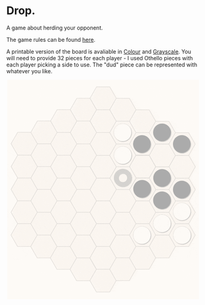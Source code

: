 # Drop.
A game about herding your opponent.

The game rules can be found [here](Drop.pdf).

A printable version of the board is avaliable in [Colour](PrintnPlay) and [Grayscale](PrintnPlay).
You will need to provide 32 pieces for each player - I used Othello pieces with each player picking a side to use.
The "dud" piece can be represented with whatever you like.

<p align="center">
  <img src="Animation.gif" width="500">
</p>
